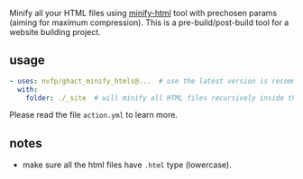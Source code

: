 Minify all your HTML files using [minify-html](https://github.com/kangax/html-minifier) tool with prechosen params (aiming for maximum compression). This is a pre-build/post-build tool for a website building project.

## usage

```yml
- uses: nvfp/ghact_minify_htmls@...  # use the latest version is recommended.
  with:
    folder: ./_site  # will minify all HTML files recursively inside this folder (use rel. path, relative to root)
```

Please read the file `action.yml` to learn more.

## notes

- make sure all the html files have `.html` type (lowercase).
